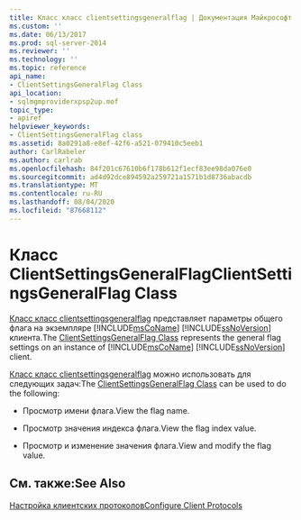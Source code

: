 ```yaml
---
title: Класс класс clientsettingsgeneralflag | Документация Майкрософт
ms.custom: ''
ms.date: 06/13/2017
ms.prod: sql-server-2014
ms.reviewer: ''
ms.technology: ''
ms.topic: reference
api_name:
- ClientSettingsGeneralFlag Class
api_location:
- sqlmgmproviderxpsp2up.mof
topic_type:
- apiref
helpviewer_keywords:
- ClientSettingsGeneralFlag class
ms.assetid: 8a0291a8-e8ef-42f6-a521-079410c5eeb1
author: CarlRabeler
ms.author: carlrab
ms.openlocfilehash: 84f201c67610b6f178b612f1ecf83ee98da076e0
ms.sourcegitcommit: ad4d92dce894592a259721a1571b1d8736abacdb
ms.translationtype: MT
ms.contentlocale: ru-RU
ms.lasthandoff: 08/04/2020
ms.locfileid: "87668112"
---
```

# <a name="clientsettingsgeneralflag-class"></a><span data-ttu-id="36fc0-102">Класс ClientSettingsGeneralFlag</span><span class="sxs-lookup"><span data-stu-id="36fc0-102">ClientSettingsGeneralFlag Class</span></span>
  <span data-ttu-id="36fc0-103">[Класс класс clientsettingsgeneralflag](clientsettingsgeneralflag-class.md) представляет параметры общего флага на экземпляре [!INCLUDE[msCoName](../../../includes/msconame-md.md)] [!INCLUDE[ssNoVersion](../../../includes/ssnoversion-md.md)] клиента.</span><span class="sxs-lookup"><span data-stu-id="36fc0-103">The [ClientSettingsGeneralFlag Class](clientsettingsgeneralflag-class.md) represents the general flag settings on an instance of [!INCLUDE[msCoName](../../../includes/msconame-md.md)] [!INCLUDE[ssNoVersion](../../../includes/ssnoversion-md.md)] client.</span></span>  
  
 <span data-ttu-id="36fc0-104">[Класс класс clientsettingsgeneralflag](clientsettingsgeneralflag-class.md) можно использовать для следующих задач:</span><span class="sxs-lookup"><span data-stu-id="36fc0-104">The [ClientSettingsGeneralFlag Class](clientsettingsgeneralflag-class.md) can be used to do the following:</span></span>  
  
-   <span data-ttu-id="36fc0-105">Просмотр имени флага.</span><span class="sxs-lookup"><span data-stu-id="36fc0-105">View the flag name.</span></span>  
  
-   <span data-ttu-id="36fc0-106">Просмотр значения индекса флага.</span><span class="sxs-lookup"><span data-stu-id="36fc0-106">View the flag index value.</span></span>  
  
-   <span data-ttu-id="36fc0-107">Просмотр и изменение значения флага.</span><span class="sxs-lookup"><span data-stu-id="36fc0-107">View and modify the flag value.</span></span>  
  
## <a name="see-also"></a><span data-ttu-id="36fc0-108">См. также:</span><span class="sxs-lookup"><span data-stu-id="36fc0-108">See Also</span></span>  
 [<span data-ttu-id="36fc0-109">Настройка клиентских протоколов</span><span class="sxs-lookup"><span data-stu-id="36fc0-109">Configure Client Protocols</span></span>](https://technet.microsoft.com/library/ms181035.aspx)  
  
  
